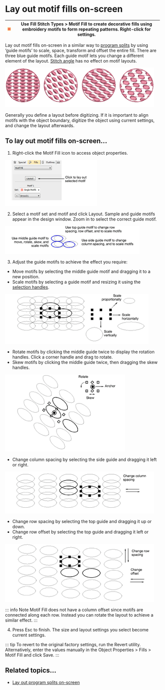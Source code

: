 # Lay out motif fills on-screen

| ![MotifFill00076.png](assets/MotifFill00076.png) | Use Fill Stitch Types > Motif Fill to create decorative fills using embroidery motifs to form repeating patterns. Right-click for settings. |
| ------------------------------------------------ | ------------------------------------------------------------------------------------------------------------------------------------------- |

Lay out motif fills on-screen in a similar way to [program splits](../../glossary/glossary) by using ‘guide motifs’ to scale, space, transform and offset the entire fill. There are three blue guide motifs. Each guide motif lets you change a different element of the layout. [Stitch angle](../../glossary/glossary) has no effect on motif layouts.

![motifs00077.png](assets/motifs00077.png)

Generally you define a layout before digitizing. If it is important to align motifs with the object boundary, digitize the object using current settings, and change the layout afterwards.

## To lay out motif fills on-screen...

1. Right-click the Motif Fill icon to access object properties.

![motifs00078.png](assets/motifs00078.png)

2. Select a motif set and motif and click Layout. Sample and guide motifs appear in the design window. Zoom in to select the correct guide motif.

![motifs00081.png](assets/motifs00081.png)

3. Adjust the guide motifs to achieve the effect you require:

- Move motifs by selecting the middle guide motif and dragging it to a new position.
- Scale motifs by selecting a guide motif and resizing it using the [selection handles](../../glossary/glossary#selection-handles).

![motifs00084.png](assets/motifs00084.png)

- Rotate motifs by clicking the middle guide twice to display the rotation handles. Click a corner handle and drag to rotate.
- Skew motifs by clicking the middle guide twice, then dragging the skew handles.

![motifs00087.png](assets/motifs00087.png)

- Change column spacing by selecting the side guide and dragging it left or right.

![motifs00090.png](assets/motifs00090.png)

- Change row spacing by selecting the top guide and dragging it up or down.
- Change row offset by selecting the top guide and dragging it left or right.

![motifs00093.png](assets/motifs00093.png)

::: info Note
Motif Fill does not have a column offset since motifs are connected along each row. Instead you can rotate the layout to achieve a similar effect.
:::

4. Press Esc to finish. The size and layout settings you select become current settings.

::: tip
To revert to the original factory settings, run the Revert utility. Alternatively, enter the values manually in the Object Properties > Fills > Motif Fill and click Save.
:::

## Related topics...

- [Lay out program splits on-screen](../patterns/Lay_out_program_splits_on-screen)
